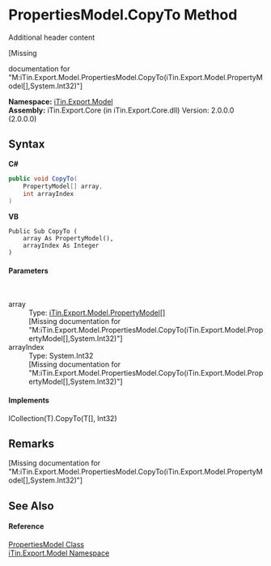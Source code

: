 # PropertiesModel.CopyTo Method 
Additional header content 

\[Missing <summary> documentation for "M:iTin.Export.Model.PropertiesModel.CopyTo(iTin.Export.Model.PropertyModel[],System.Int32)"\]

**Namespace:**&nbsp;<a href="N_iTin_Export_Model">iTin.Export.Model</a><br />**Assembly:**&nbsp;iTin.Export.Core (in iTin.Export.Core.dll) Version: 2.0.0.0 (2.0.0.0)

## Syntax

**C#**<br />
``` C#
public void CopyTo(
	PropertyModel[] array,
	int arrayIndex
)
```

**VB**<br />
``` VB
Public Sub CopyTo ( 
	array As PropertyModel(),
	arrayIndex As Integer
)
```


#### Parameters
&nbsp;<dl><dt>array</dt><dd>Type: <a href="T_iTin_Export_Model_PropertyModel">iTin.Export.Model.PropertyModel</a>[]<br />\[Missing <param name="array"/> documentation for "M:iTin.Export.Model.PropertiesModel.CopyTo(iTin.Export.Model.PropertyModel[],System.Int32)"\]</dd><dt>arrayIndex</dt><dd>Type: System.Int32<br />\[Missing <param name="arrayIndex"/> documentation for "M:iTin.Export.Model.PropertiesModel.CopyTo(iTin.Export.Model.PropertyModel[],System.Int32)"\]</dd></dl>

#### Implements
ICollection(T).CopyTo(T[], Int32)<br />

## Remarks
\[Missing <remarks> documentation for "M:iTin.Export.Model.PropertiesModel.CopyTo(iTin.Export.Model.PropertyModel[],System.Int32)"\]

## See Also


#### Reference
<a href="T_iTin_Export_Model_PropertiesModel">PropertiesModel Class</a><br /><a href="N_iTin_Export_Model">iTin.Export.Model Namespace</a><br />